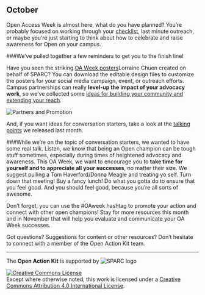 ## October
Open Access Week is almost here, what do you have planned?  You’re probably focused on working through your [checklist](https://drive.google.com/drive/folders/0B3LrgRFGBovxRWFXZzNyNTJNWjQ), last minute outreach, or maybe you’re just starting to think about how to celebrate and raise awareness for Open on your campus.  

###We’ve pulled together a few reminders to get you to the finish line!

Have you seen the striking [OA Week posters](http://www.openaccessweek.org/page/englishhigh-resolution-1)Lorraine Chuen created on behalf of SPARC?  You can download the editable design files to customize the posters for your social media campaign, event, or outreach efforts.  Campus partnerships can really **level-up the impact of your advocacy work**, so we’ve collected some [ideas for building your community and extending your reach](https://drive.google.com/file/d/0B3LrgRFGBovxSEJONjJ5Y0xjTnM/view?usp=sharing).  

![Partners and Promotion](https://github.com/sparcopen/Open-Action-Kit/blob/master/docs/_images/oakit_partners_and_promotion.png?raw=true)

And, if you want ideas for conversation starters, take a look at the [talking points](https://drive.google.com/drive/folders/0B3LrgRFGBovxY2NvQlZ4MFNXc2s) we released last month.  

###While we’re on the topic of conversation starters, we wanted to have some real talk.
Listen, we know that being an Open champion can be tough stuff sometimes, especially during times of heightened advocacy and awareness. This OA Week, we want to encourage you to **take time for yourself and to appreciate all your successes**, no matter their size. We suggest pulling a Tom Haverford/Donna Meagle and treating yo self. Turn down that meeting! Buy a fancy lunch! Do what you gotta do to ensure that you feel good. And you should feel good, because you’re all sorts of awesome.

Don’t forget, you can use the #OAweek hashtag to promote your action and connect with other open champions!  Stay for more resources this month and in November that will help you evaluate and communicate your OA Week successes.

Got questions? Suggestions for content or other resources? Don’t hesitate to connect with a member of the Open Action Kit team.

--------------------

The **Open Action Kit** is supported by  ![SPARC logo](https://github.com/sparcopen/Open-Action-Kit/blob/master/docs/_images/tiny_sparc.png?raw=true)

<a rel="license" href="http://creativecommons.org/licenses/by/4.0/"><img alt="Creative Commons License" style="border-width:0" src="https://i.creativecommons.org/l/by/4.0/80x15.png" /></a><br />Except where otherwise noted, this work is licensed under a <a rel="license" href="http://creativecommons.org/licenses/by/4.0/">Creative Commons Attribution 4.0 International License</a>.
